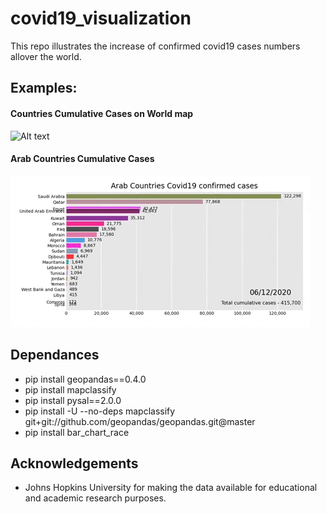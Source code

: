 # covid19_visualization
This repo illustrates the increase of confirmed covid19 cases numbers allover the world.

## Examples:

#### Countries Cumulative Cases on World map 
![Alt text](./outputs/09fdf060-80ea-4a97-ac65-ae2b82e028c8.gif) 


#### Arab Countries Cumulative Cases
![Alt text](./outputs/arab_covid19.gif)


## Dependances 
* pip install geopandas==0.4.0
* pip install mapclassify
* pip install pysal==2.0.0
* pip install -U --no-deps mapclassify git+git://github.com/geopandas/geopandas.git@master
* pip install bar_chart_race

## Acknowledgements
* Johns Hopkins University for making the data available for educational and academic research purposes. 
